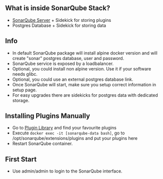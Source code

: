 ## What is inside SonarQube Stack?

* [SonarQube Server](http://www.sonarqube.org/) + Sidekick for storing plugins
* Postgres Database + Sidekick for storing data

## Info

* In default SonarQube package will install alpine docker version and will create "sonar" postgres database, user and password.
* SonarQube service is exposed by a loadbalancer.
* Optional, you could install non alpine version. Use it if your software needs glibc.
* Optional, you could use an external postgres database link.
* Once SonarQube will start, make sure you setup correct information in setup page.
* For easy upgrades there are sidekicks for postgres data with dedicated storage.

## Installing Plugins Manually

* Go to [Plugin Library](http://docs.sonarqube.org/display/PLUG/Plugin+Library) and find your favourite plugins
* Execute `docker exec -it [sonarqube-data bash]`, go to /opt/sonarqube/extensions/plugins and put your plugins here
* Restart SonarQube container.

## First Start

* Use admin/admin to login to the SonarQube interface.
